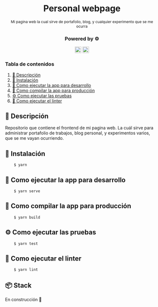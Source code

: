 <div align="center">
  <h1>Personal webpage</h1>
  <p style="font-size:12px">Mi pagina web la cual sirve de portafolio, blog, y cualquier experimento que se me ocurra</p>
  <h3>Powered by ⚙️</h3>
  <p>
      <img height="21px" src="https://vuejs.org/images/logo.png" alt="Vuejs logo" />
      <img height="21px" src="https://tailwindcss.com/_next/static/media/tailwindcss-mark.cb8046c163f77190406dfbf4dec89848.svg" alt="Tailwindcss logo" />
  </p>
</div>

### Tabla de contenidos

1. [📝 Descripción](#descripcion)
2. [🔨 Instalación](#instalacion)
3. [📇 Como ejecutar la app para desarrollo](#como-ejecutar-la-app-para-desarrollo)
4. [🚀 Como compilar la app para producción](#como-compilar-la-app-para-produccion)
5. [⚙️ Como ejecutar las pruebas](#como-ejecutar-las-pruebas)
6. [🎨 Como ejecutar el linter](#como-ejecutar-el-linter)

## 📝 Descripción

Repositorio que contiene el frontend de mi pagina web. La cuál sirve para administrar portafolio de trabajos, blog personal, y experimentos varios, que se me vayan ocurriendo.

## 🔨 Instalación

```
    $ yarn
```

## 📇 Como ejecutar la app para desarrollo

```
    $ yarn serve
```

## 🚀 Como compilar la app para producción

```
    $ yarn build
```

## ⚙️ Como ejecutar las pruebas

```
    $ yarn test
```

## 🎨 Como ejecutar el linter

```
    $ yarn lint
```

## 📦 Stack

En construcción 🚧
